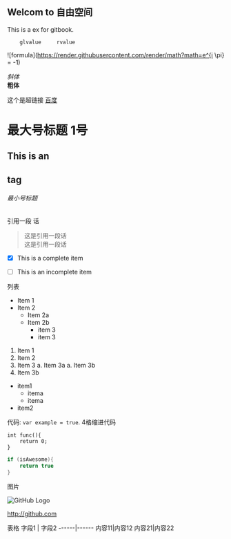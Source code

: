 ## Welcom to 自由空间
This is a ex for gitbook.

        glvalue     rvalue


![formula](https://render.githubusercontent.com/render/math?math=e^{i \pi} = -1)

*斜体*  
**粗体**  

这个是超链接 [百度](http://www.baidu.com)

# 最大号标题 1号 
## This is an<h2>tag
###### 最小号标题<h6>

引用一段  话
> 这是引用一段话  
> 这是引用一段话

- [x] This is a complete item
- [ ] This is an incomplete item


列表
* Item 1
* Item 2
    * Item 2a
    * Item 2b
        * item 3
        * item 3

1. Item 1
1. Item 2
1. Item 3
   a. Item 3a
   a. Item 3b
1. Item 3b

- item1
    - itema
    - itema
- item2
   
代码: `var example = true`.
4格缩进代码

    int func(){
        return 0;
    }

``` C++
if (isAwesome){
    return true
}
```

图片

![GitHub Logo](/images/logo.png)


http://github.com

表格
字段1 | 字段2
------|------
内容11|内容12
内容21|内容22



